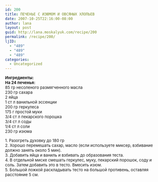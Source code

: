 ```yaml
---
id: 200
title: ПЕЧЕНЬЕ С ИЗЮМОМ И ОВСЯНЫХ ХЛОПЬЕВ
date: 2007-10-25T22:16:00-08:00
author: lana
layout: post
guid: http://lana.moskalyuk.com/recipe/200
permalink: /recipe/200/
ljID:
  - "489"
  - "489"
  - "489"
categories:
  - Uncategorized
---
```

<font size="-1"><b><img alt="" src="http://farm3.static.flickr.com/2061/1753102254_b2f7ac938a.jpg?v=0" /><br />Ингредиенты:</b></font>  
          <font size="-1"><b>На 24 печенья:</b><br /> 85 гр несоленого размягченного масла<br /> 230 гр сахара<br /> 2 яйца<br /> 1 ст л ванильной эссенции<br /> 200 гр геркулеса<br /> 175 г простой муки<br /> 3/4 ст л пекарского порошка<br /> 3/4 ст л соды<br /> 1/4 ст л соли</font>  
 <font size="-1">230 гр изюма</p> 

<p>
  </font><font size="-1"> 1. Разогреть духовку до 180 гр<br />2. Хорошо перемешать сахар, масло (если используете миксер, взбивание должно занять около 5 мин). <br />3. Добавить яйца и ваниль и взбивать до образования теста.<br /> 4. В отдельной миске смешать геркулес, муку, пекарский порошок, соду и соль. Затем добавить это в тесто. Вмесить изюм.<br /> 5. Большой ложкой раскладывать тесто на большой противень, оставляя расстояние 5 см.<br /><img alt="" src="http://farm3.static.flickr.com/2312/1752254507_c1c89068a5.jpg?v=0" /></font>
</p>